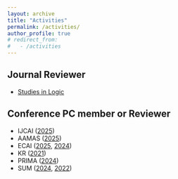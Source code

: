 ```yaml
---
layout: archive
title: "Activities"
permalink: /activities/
author_profile: true
# redirect_from: 
#   - /activities
---
```


## Journal Reviewer

- [Studies in Logic](https://studiesinlogic.sysu.edu.cn)

## Conference PC member or Reviewer

- IJCAI ([2025](https://2025.ijcai.org))
- AAMAS ([2025](https://aamas2025.org))
- ECAI ([2025](https://ecai2025.org), [2024](https://www.ecai2024.eu))
- KR ([2021](https://kr2021.kbsg.rwth-aachen.de))
- PRIMA ([2024](https://sites.google.com/view/prima-2024/home))
- SUM ([2024](https://sum2024.unipa.it), [2022](https://sum2022.sciencesconf.org))